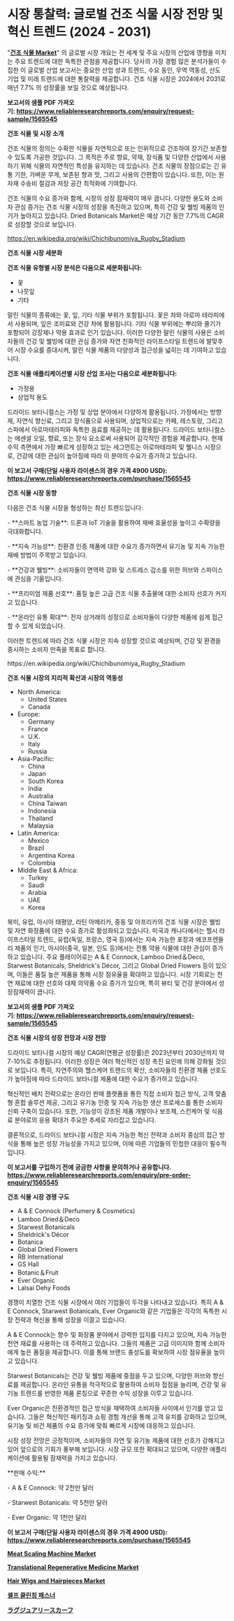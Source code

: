 <p><h1>시장 통찰력: 글로벌 건조 식물 시장 전망 및 혁신 트렌드 (2024 - 2031)</h1></p><p>"<strong><a href="https://www.reliableresearchreports.com/dried-botanicals-r1565545">건조 식물 Market</a></strong>" 의 글로벌 시장 개요는 전 세계 및 주요 시장의 산업에 영향을 미치는 주요 트렌드에 대한 독특한 관점을 제공합니다. 당사의 가장 경험 많은 분석가들이 수집한 이 글로벌 산업 보고서는 중요한 산업 성과 트렌드, 수요 동인, 무역 역동성, 선도 기업 및 미래 트렌드에 대한 통찰력을 제공합니다. 건조 식물 시장은 2024에서 2031로 매년 7.7% 의 성장률을 보일 것으로 예상됩니다.</p>
<p><strong>보고서의 샘플 PDF 가져오기:&nbsp;<a href="https://www.reliableresearchreports.com/enquiry/request-sample/1565545">https://www.reliableresearchreports.com/enquiry/request-sample/1565545</a></strong></p>
<p><strong>건조 식물 및 시장 소개</strong></p>
<p><p>건조 식물의 정의는 수확한 식물을 자연적으로 또는 인위적으로 건조하여 장기간 보존할 수 있도록 가공한 것입니다. 그 목적은 주로 향료, 약재, 장식품 및 다양한 산업에서 사용하기 위해 식물의 자연적인 특성을 유지하는 데 있습니다. 건조 식물의 장점으로는 긴 유통 기한, 가벼운 무게, 보존된 향과 맛, 그리고 사용의 간편함이 있습니다. 또한, 이는 원자재 수송비 절감과 저장 공간 최적화에 기여합니다. </p><p>건조 식물의 수요 증가와 함께, 시장의 성장 잠재력이 매우 큽니다. 다양한 용도와 소비자 관심 증가는 건조 식물 시장의 성장을 촉진하고 있으며, 특히 건강 및 웰빙 제품의 인기가 높아지고 있습니다. Dried Botanicals Market은 예상 기간 동안 7.7%의 CAGR로 성장할 것으로 보입니다.</p></p>
<p><a href="https://en.wikipedia.org/wiki/Chichibunomiya_Rugby_Stadium">https://en.wikipedia.org/wiki/Chichibunomiya_Rugby_Stadium</a></p>
<p><strong>건조 식물 시장 세분화</strong></p>
<p><strong>건조 식물 유형별 시장 분석은 다음으로 세분화됩니다:</strong></p>
<p><ul><li>꽃</li><li>나뭇잎</li><li>기타</li></ul></p>
<p><p>말린 식물의 종류에는 꽃, 잎, 기타 식물 부위가 포함됩니다. 꽃은 차와 아로마 테라피에서 사용되며, 잎은 조미료와 건강 차에 활용됩니다. 기타 식물 부위에는 뿌리와 줄기가 포함되어 강장제나 약용 효과로 인기 있습니다. 이러한 다양한 말린 식물의 사용은 소비자들의 건강 및 웰빙에 대한 관심 증가와 자연 친화적인 라이프스타일 트렌드에 발맞추어 시장 수요를 증대시켜, 말린 식물 제품의 다양성과 접근성을 넓히는 데 기여하고 있습니다.</p></p>
<p><strong>건조 식물 애플리케이션별 시장 산업 조사는 다음으로 세분화됩니다:</strong></p>
<p><ul><li>가정용</li><li>상업적 용도</li></ul></p>
<p><p>드라이드 보타니컬스는 가정 및 상업 분야에서 다양하게 활용됩니다. 가정에서는 방향제, 자연식 향신료, 그리고 장식품으로 사용되며, 상업적으로는 카페, 레스토랑, 그리고 스파에서 아로마테라피와 독특한 음료를 제공하는 데 활용됩니다. 드라이드 보타니컬스는 에센셜 오일, 향료, 또는 장식 요소로써 사용되어 감각적인 경험을 제공합니다. 현재 수익 측면에서 가장 빠르게 성장하고 있는 세그먼트는 아로마테라피 및 웰니스 시장으로, 건강에 대한 관심이 높아짐에 따라 이 분야의 수요가 증가하고 있습니다.</p></p>
<p><strong>이 보고서 구매(단일 사용자 라이센스의 경우 가격 4900 USD): <a href="https://www.reliableresearchreports.com/purchase/1565545">https://www.reliableresearchreports.com/purchase/1565545</a></strong></p>
<p><strong>건조 식물 시장 동향</strong></p>
<p><p>다음은 건조 식물 시장을 형성하는 최신 트렌드입니다:</p><p>- **스마트 농업 기술**: 드론과 IoT 기술을 활용하여 재배 효율성을 높이고 수확량을 극대화합니다.</p><p>- **지속 가능성**: 친환경 인증 제품에 대한 수요가 증가하면서 유기농 및 지속 가능한 재배 방법이 주목받고 있습니다.</p><p>- **건강과 웰빙**: 소비자들이 면역력 강화 및 스트레스 감소를 위한 허브와 스파이스에 관심을 기울입니다.</p><p>- **프리미엄 제품 선호**: 품질 높은 고급 건조 식물 추출물에 대한 소비자 선호가 커지고 있습니다.</p><p>- **온라인 유통 확대**: 전자 상거래의 성장으로 소비자들이 다양한 제품에 쉽게 접근할 수 있게 되었습니다.</p><p>이러한 트렌드에 따라 건조 식물 시장은 지속 성장할 것으로 예상되며, 건강 및 환경을 중시하는 소비자 만족을 목표로 합니다.</p></p>
<p>https://en.wikipedia.org/wiki/Chichibunomiya_Rugby_Stadium</p>
<p><strong>건조 식물 시장의 지리적 확산과 시장의 역동성</strong></p>
<p><ul>
    <li>
        North America:
        <ul>
            <li>United States</li>
            <li>Canada</li>
        </ul>
    </li>
    <li>
        Europe:
        <ul>
            <li>Germany</li>
            <li>France</li>
            <li>U.K.</li>
            <li>Italy</li>
            <li>Russia</li>
        </ul>
    </li>
    <li>
        Asia-Pacific:
        <ul>
            <li>China</li>
            <li>Japan</li>
            <li>South Korea</li>
            <li>India</li>
            <li>Australia</li>
            <li>China Taiwan</li>
            <li>Indonesia</li>
            <li>Thailand</li>
            <li>Malaysia</li>
        </ul>
    </li>
    <li>
        Latin America:
        <ul>
            <li>Mexico</li>
            <li>Brazil</li>
            <li>Argentina Korea</li>
            <li>Colombia</li>
        </ul>
    </li>
    <li>
        Middle East & Africa:
        <ul>
            <li>Turkey</li>
            <li>Saudi</li>
            <li>Arabia</li>
            <li>UAE</li>
            <li>Korea</li>
        </ul>
    </li>
    </ul></p>
<p><p>북미, 유럽, 아시아 태평양, 라틴 아메리카, 중동 및 아프리카의 건조 식물 시장은 웰빙 및 자연 화장품에 대한 수요 증가로 활성화되고 있습니다. 미국과 캐나다에서는 헬시 라이프스타일 트렌드, 유럽(독일, 프랑스, 영국 등)에서는 지속 가능한 포장과 에코프렌들리 제품의 인기, 아시아(중국, 일본, 인도 등)에서는 전통 약용 식물에 대한 관심이 증가하고 있습니다. 주요 플레이어로는 A & E Connock, Lamboo Dried＆Deco, Starwest Botanicals, Sheldrick's Décor, 그리고 Global Dried Flowers 등이 있으며, 이들은 품질 높은 제품을 통해 시장 점유율을 확대하고 있습니다. 시장 기회로는 천연 재료에 대한 선호와 대체 의약품 수요 증가가 있으며, 특히 뷰티 및 건강 분야에서 성장잠재력이 큽니다.</p></p>
<p><strong>보고서의 샘플 PDF 가져오기:&nbsp;<a href="https://www.reliableresearchreports.com/enquiry/request-sample/1565545">https://www.reliableresearchreports.com/enquiry/request-sample/1565545</a></strong></p>
<p><strong>건조 식물 시장의 성장 전망과 시장 전망</strong></p>
<p><p>드라이드 보타니컬 시장의 예상 CAGR(연평균 성장률)은 2023년부터 2030년까지 약 7-10%로 추정됩니다. 이러한 성장은 여러 혁신적인 성장 촉진 요인에 의해 강화될 것으로 보입니다. 특히, 자연주의와 헬스케어 트렌드의 확산, 소비자들의 친환경 제품 선호도가 높아짐에 따라 드라이드 보타니컬 제품에 대한 수요가 증가하고 있습니다.</p><p>혁신적인 배치 전략으로는 온라인 판매 플랫폼을 통한 직접 소비자 접근 방식, 고객 맞춤형 혼합 솔루션 제공, 그리고 유기농 인증 및 지속 가능한 생산 프로세스를 통한 소비자 신뢰 구축이 있습니다. 또한, 기능성이 강조된 제품 개발이나 보조제, 스킨케어 및 식음료 분야로의 응용 확대가 주요한 추세로 자리잡고 있습니다.</p><p>결론적으로, 드라이드 보타니컬 시장은 지속 가능한 혁신 전략과 소비자 중심의 접근 방식을 통해 높은 성장 가능성을 가지고 있으며, 이에 따른 기업들의 민첩한 대응이 필수적입니다.</p></p>
<p><strong>이 보고서를 구입하기 전에 궁금한 사항을 문의하거나 공유합니다. <a href="https://www.reliableresearchreports.com/enquiry/pre-order-enquiry/1565545">https://www.reliableresearchreports.com/enquiry/pre-order-enquiry/1565545</a></strong></p>
<p><strong>건조 식물 시장 경쟁 구도</strong></p>
<p><ul><li>A & E Connock (Perfumery & Cosmetics)</li><li>Lamboo Dried＆Deco</li><li>Starwest Botanicals</li><li>Sheldrick's Décor</li><li>Botanica</li><li>Global Dried Flowers</li><li>RB International</li><li>GS Hall</li><li>Botanic＆Fruit</li><li>Ever Organic</li><li>Lalsai Dehy Foods</li></ul></p>
<p><p>경쟁이 치열한 건조 식물 시장에서 여러 기업들이 두각을 나타내고 있습니다. 특히 A & E Connock, Starwest Botanicals, Ever Organic와 같은 기업들은 각각의 독특한 시장 전략과 혁신을 통해 성장을 이끌고 있습니다.</p><p>A & E Connock는 향수 및 화장품 분야에서 강력한 입지를 다지고 있으며, 지속 가능한 천연 재료를 사용하는 데 주력하고 있습니다. 그들의 제품은 고급 이미지와 함께 소비자에게 높은 품질을 제공합니다. 이를 통해 브랜드 충성도를 확보하여 시장 점유율을 높이고 있습니다.</p><p>Starwest Botanicals는 건강 및 웰빙 제품에 중점을 두고 있으며, 다양한 허브와 향신료를 제공합니다. 온라인 유통을 적극적으로 활용하여 소비자 접점을 늘리며, 건강 및 유기농 트렌드를 반영한 제품 론칭으로 꾸준한 수익 성장을 이루고 있습니다.</p><p>Ever Organic은 친환경적인 접근 방식을 채택하여 소비자들 사이에서 인기를 얻고 있습니다. 그들은 혁신적인 패키징과 쇼핑 경험 개선을 통해 고객 유치를 강화하고 있으며, 유기농 및 비건 제품의 수요 증가에 맞춰 빠르게 시장에 대응하고 있습니다.</p><p>시장 성장 전망은 긍정적이며, 소비자들의 자연 및 유기농 제품에 대한 선호가 강해지고 있어 앞으로의 기회가 풍부해 보입니다. 시장 규모 또한 확대되고 있으며, 다양한 애플리케이션에 활용될 잠재력을 가지고 있습니다.</p><p>**판매 수익:**</p><p>- A & E Connock: 약 2천만 달러</p><p>- Starwest Botanicals: 약 5천만 달러</p><p>- Ever Organic: 약 1천만 달러</p></p>
<p><strong>이 보고서 구매(단일 사용자 라이센스의 경우 가격 4900 USD): <a href="https://www.reliableresearchreports.com/purchase/1565545">https://www.reliableresearchreports.com/purchase/1565545</a></strong></p>
<p><strong><p><a href="https://issuu.com/reportprime-2/docs/meat-scaling-machine-market-size-20_f257978ac0e105">Meat Scaling Machine Market</a></p><p><a href="https://github.com/NasrinKhan99/Market-Research-Report-List-1/blob/main/translational-regenerative-medicine-market.md">Translational Regenerative Medicine Market</a></p><p><a href="https://www.linkedin.com/pulse/hair-wigs-hairpieces-market-research-report-includes-analysis-cxlsf?trackingId=lbV9T7axSUWV9QLIKD4sCg%3D%3D">Hair Wigs and Hairpieces Market</a></p><p><a href="https://medium.com/@avaoneill70/%EC%A7%80%EC%97%AD%EB%93%A4%EC%9D%80-%EC%9E%90%EA%B0%80-%ED%81%B4%EB%A6%B0%EC%B9%AD-%ED%8C%A8%EC%8A%A4%EB%84%88-%EC%8B%9C%EC%9E%A5%EC%97%90-%EC%96%B4%EB%96%BB%EA%B2%8C-%EC%A0%81%EC%9D%91%ED%95%98%EA%B3%A0-%EC%9E%88%EB%82%98%EC%9A%94-%EC%9E%90%EA%B0%80-%ED%81%B4%EB%A6%B0%EC%B9%AD-%ED%8C%A8%EC%8A%A4%EB%84%88-%EC%8B%9C%EC%9E%A5%EC%9D%98-%EA%B8%80%EB%A1%9C%EB%B2%8C-%EC%8B%9C%EC%9E%A5-%EB%8F%99%ED%96%A5-%EB%B0%8F-%EA%B0%9C%EC%9A%94-2024-2031-7f742054fc8a">셀프 클린칭 패스너</a></p><p><a href="https://medium.com/@lenorakris2023/luxury-scarves-market-%E3%81%AE%E3%82%B0%E3%83%AD%E3%83%BC%E3%83%90%E3%83%AB%E5%B8%82%E5%A0%B4%E6%A6%82%E8%A6%81%E3%81%AF-%E4%B8%96%E7%95%8C%E3%81%8A%E3%82%88%E3%81%B3%E4%B8%BB%E8%A6%81%E5%B8%82%E5%A0%B4%E3%81%AB%E3%81%8A%E3%81%91%E3%82%8B%E6%A5%AD%E7%95%8C%E3%81%AB%E5%BD%B1%E9%9F%BF%E3%82%92%E4%B8%8E%E3%81%88%E3%82%8B%E4%B8%BB%E8%A6%81%E3%81%AA%E3%83%88%E3%83%AC%E3%83%B3%E3%83%89%E3%81%AB%E3%81%A4%E3%81%84%E3%81%A6-%E7%8B%AC%E8%87%AA%E3%81%AE%E8%A6%96%E7%82%B9%E3%82%92%E6%8F%90%E4%BE%9B%E3%81%97%E3%81%BE%E3%81%99-fdd3771ee708">ラグジュアリースカーフ</a></p></strong></p>
<p></p>